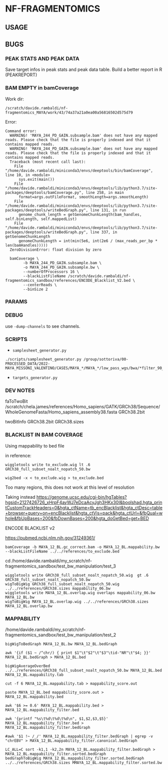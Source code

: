 # NF-FRAGMENTOMICS

## USAGE

## BUGS

### PEAK STATS AND PEAK DATA

Save target infos in peak stats and peak data table. Build a better report in R (PEAKREPORT)

### BAM EMPTY in bamCoverage

Work dir:

```
/scratch/davide.rambaldi/nf-fragmentomics_MAYA/work/43/74a37a21a0ea00a56816502d575d79
```

Error:

```
Command error:
  WARNING! 'MAYA_244_PD_GAIN.subsample.bam' does not have any mapped reads. Please check that the file is properly indexed and that it contains mapped reads.
  WARNING! 'MAYA_244_PD_GAIN.subsample.bam' does not have any mapped reads. Please check that the file is properly indexed and that it contains mapped reads.
  Traceback (most recent call last):
    File "/home/davide.rambaldi/miniconda3/envs/deeptools/bin/bamCoverage", line 10, in <module>
      sys.exit(main())
    File "/home/davide.rambaldi/miniconda3/envs/deeptools/lib/python3.7/site-packages/deeptools/bamCoverage.py", line 258, in main
      format=args.outFileFormat, smoothLength=args.smoothLength)
    File "/home/davide.rambaldi/miniconda3/envs/deeptools/lib/python3.7/site-packages/deeptools/writeBedGraph.py", line 131, in run
      genome_chunk_length = getGenomeChunkLength(bam_handles, self.binLength, self.mappedList)
    File "/home/davide.rambaldi/miniconda3/envs/deeptools/lib/python3.7/site-packages/deeptools/writeBedGraph.py", line 337, in getGenomeChunkLength
      genomeChunkLength = int(min(5e6, int(2e6 / (max_reads_per_bp * len(bamHandles)))))
  ZeroDivisionError: float division by zero
```


```
  bamCoverage \
        -b MAYA_244_PD_GAIN.subsample.bam \
        -o MAYA_244_PD_GAIN.subsample.bw \
        --numberOfProcessors 16 \
        --blackListFileName /scratch/davide.rambaldi/nf-fragmentomics_sandbox/references/ENCODE_Blacklist_V2.bed \
        --centerReads \
        --binSize 2
```

### PARAMS


### DEBUG

use `-dump-channels` to see channels.


### SCRIPTS

* `samplesheet_generator.py` 
 
```
./scripts/samplesheet_generator.py /group/sottoriva/00-PROCESSED_DATA/2022-MAYA_MISSONI_VALENTINO/CASES/MAYA_*/MAYA_*/low_pass_wgs/bwa/*filter_90_150*.bam
```

* `targets_generator.py`


### DEV NOTES


faToTwoBit /scratch/chela.james/references/Homo_sapiens/GATK/GRCh38/Sequence/WholeGenomeFasta/Homo_sapiens_assembly38.fasta GRCh38.2bit

twoBitInfo GRCh38.2bit GRCh38.sizes



### BLACKLIST IN BAM COVERAGE

Using mappability to bed file

in reference:

```
wiggletools write to_exclude.wig lt .6 GRCh38_full_subset_noalt_nopatch_50.bw
```

```
wig2bed -x < to_exclude.wig > to_exclude.bed
```

Too many regions, this does not work at this level of resolution

Taking instead https://genome.ucsc.edu/cgi-bin/hgTables?hgsid=2127426726_xHrpF4ayWJ7eDcaAcyJgh3HKx30I&boolshad.hgta_printCustomTrackHeaders=0&hgta_ctName=tb_encBlacklist&hgta_ctDesc=table+browser+query+on+encBlacklist&hgta_ctVis=pack&hgta_ctUrl=&fbQual=whole&fbUpBases=200&fbDownBases=200&hgta_doGetBed=get+BED

ENCODE BLACKLIST v2 

https://pubmed.ncbi.nlm.nih.gov/31249361/



```
bamCoverage -b MAYA_12_BL.gc_correct.bam -o MAYA_12_BL.mappability.bw --blackListFileName ../../references/to_exclude.bed
```








cd /home/davide.rambaldi/my_scratch/nf-fragmentomics_sandbox/test_bw_manipulation/test_3

```
wiggletools write GRCh38_full_subset_noalt_nopatch_50.wig  gt .6 GRCh38_full_subset_noalt_nopatch_50.bw
wigToBigWig GRCh38_full_subset_noalt_nopatch_50.wig ../../references/GRCh38.sizes mappability_06.bw
wiggletools write MAYA_12_BL.overlap.wig overlaps mappability_06.bw MAYA_12_BL.bw
wigToBigWig MAYA_12_BL.overlap.wig ../../references/GRCh38.sizes MAYA_12_BL.overlap.bw
```

### MAPPABILITY

/home/davide.rambaldi/my_scratch/nf-fragmentomics_sandbox/test_bw_manipulation/test_2

```
bigWigToBedGraph MAYA_12_BL.bw MAYA_12_BL.bedGraph
```

```
awk '{if ($1 ~ /^chr/) { print $1"\t"$2"\t"$3"\tid-"NR"\t"$4; }}' MAYA_12_BL.bedGraph > MAYA_12_BL.bed
```

```
bigWigAverageOverBed ../../references/GRCh38_full_subset_noalt_nopatch_50.bw MAYA_12_BL.bed MAYA_12_BL.mappability.tab
```

```
cut -f 6 MAYA_12_BL.mappability.tab > mappability_score.out
```

```
paste MAYA_12_BL.bed mappability_score.out > MAYA_12_BL.mappability.bed
```

```
awk '$6 >= 0.6' MAYA_12_BL.mappability.bed > MAYA_12_BL.mappability_filter.bed
```

```
awk '{printf "%s\t%d\t%d\t%d\n", $1,$2,$3,$5}' MAYA_12_BL.mappability_filter.bed > MAYA_12_BL.mappability_filter.bedGraph
```

```
#awk '$1 !~ /_/' MAYA_12_BL.mappability_filter.bedGraph | egrep -v "chrEBV" > MAYA_12_BL.mappability_filter.canonical.bedGraph
```

```
LC_ALL=C sort -k1,1 -k2,2n MAYA_12_BL.mappability_filter.bedGraph > MAYA_12_BL.mappability_filter.sorted.bedGraph
bedGraphToBigWig MAYA_12_BL.mappability_filter.sorted.bedGraph ../../references/GRCh38.sizes MMAYA_12_BL.mappability_filter.sorted.bw
```

